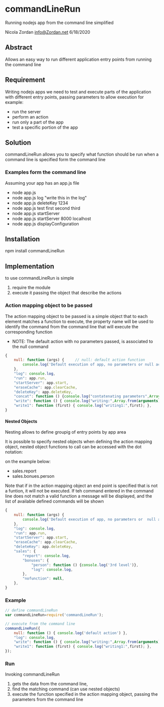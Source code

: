 # commandLineRun
Running nodejs app from the command line simplified

Nicola Zordan
info@Zordan.net 
6/18/2020

## Abstract
Allows an easy way to run different application entry points from running the command line

## Requirement
Writing nodejs apps we need to test and execute parts of the application with different entry points, passing parameters to allow execution 
for example: 
- run the server
- perform an action
- run only a part of the app
- test a specific portion of the app

## Solution
commandLineRun allows you to specify what function should be run when a command line is specified form the command line

### Examples form the command line
Assuming your app has an app.js file
- node app.js
- node app.js log "write this in the log"
- node app.js deleteKey 1234
- node app.js test first second third
- node app.js startServer
- node app.js startServer 8000 localhost
- node app.js displayConfiguration

## Installation
npm install commandLineRun

## Implementation
to use commandLineRun is simple
1. require the module
2. execute it passing the object that describe the actions

### Action mapping object to be passed
The action mapping object to be passed is a simple object that to each element matches a function to execute, the property name will be used to identify the command from the command line that will execute the corresponding function

- NOTE: The default action with no parameters passed, is associated to the null command

```javascript
{
    null: function (args) {     // null: default action function
        console.log('Default execution of app, no parameters or null action: \n'+JSON.stringify(args)); 
    }, 
    "log": console.log,
    "run": app.run,
    "startServer": app.start,
    "eraseCache": app.clearCache,
    "deleteKey": app.deleteKey,
    "concat": function () {console.log("contatenating parameters",Array.from(arguments).join(''))},
    "write": function () { console.log("writing:",Array.from(arguments)); },
    "write1": function (first) { console.log("writing1:",first); },
}
```

#### Nested Objects
Nesting allows to define groupig of entry points by app area

It is possible to specify nested objects when defining the action mapping object, nested object functions to call can be accessed with the dot notation:

on the example below:
- sales.report
- sales.bonues.person

Note that if in the action mapping object an end point is specified that is not a funtion, it will not be executed.
If teh command entered in the command line does not match a valid function a message will be displayed, and the list of available defined commands will be shown

```javascript
{
    null: function (args) { 
        console.log('Default execution of app, no parameters or  null action: \n'+JSON.stringify(args)); 
    }, 
    "log": console.log,
    "run": app.run,
    "startServer": app.start,
    "eraseCache": app.clearCache,
    "deleteKey": app.deleteKey,
    "sales": {
        "report": console.log,
        "bonuses": {
            "person": function () {console.log('3rd level')},
            "log": console.log,
        },
        "nofunction": null,
    },
}
```


### Example
```javascript
// define commandLineRun
var commandLineRun=require('commandLineRun');

// execute from the command line
commandLineRun({
    null: function () { console.log('default action') },
    "log": console.log,
    "write": function () { console.log("writing:",Array.from(arguments)); },
    "write1": function (first) { console.log("writing1:",first); },
});
```

### Run
Invoking commandLineRun 
1. gets the data from the command line, 
2. find the matching command (can use nested objects)
3. execute the function specified in the action mapping object, passing the parameters from the command line

